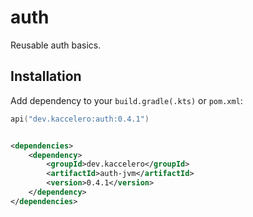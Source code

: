 # auth

Reusable auth basics.

## Installation

Add dependency to your `build.gradle(.kts)` or `pom.xml`:

```kotlin
api("dev.kaccelero:auth:0.4.1")
```

```xml

<dependencies>
    <dependency>
        <groupId>dev.kaccelero</groupId>
        <artifactId>auth-jvm</artifactId>
        <version>0.4.1</version>
    </dependency>
</dependencies>
```
